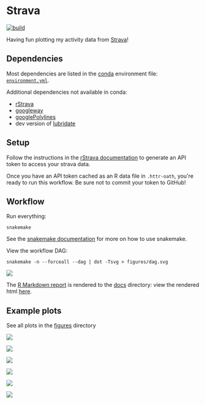 # Strava
[![build](https://github.com/kelly-sovacool/strava/workflows/auto-update/badge.svg)](https://github.com/kelly-sovacool/strava/actions)

Having fun plotting my activity data from [Strava](http://bit.ly/strava-kelly)!

## Dependencies

Most dependencies are listed in the [conda](https://docs.conda.io/projects/conda/en/latest/index.html) environment file: [`environment.yml`](environment.yml).

Additional dependencies not available in conda:

- [rStrava](https://github.com/fawda123/rStrava)
- [googleway](https://cran.r-project.org/package=googleway)
- [googlePolylines](https://cran.r-project.org/package=googlePolylines)
- dev version of [lubridate](https://github.com/tidyverse/lubridate)

## Setup

Follow the instructions in the [rStrava documentation](https://github.com/fawda123/rStrava#api-functions-token) to
generate an API token to access your strava data.

Once you have an API token cached as an R data file in `.httr-oath`, you're ready to run this workflow.
Be sure not to commit your token to GitHub!

## Workflow

Run everything:
```
snakemake
```
See the [snakemake documentation](https://snakemake.readthedocs.io/en/stable/) for more on how to use snakemake.

View the workflow DAG:
```
snakemake -n --forceall --dag | dot -Tsvg > figures/dag.svg
```

![](figures/dag.svg)

The [R Markdown report](code/report.Rmd) is rendered to the [docs](docs) directory:
view the rendered html [here](https://sovacool.dev/strava/report.html).

## Example plots

See all plots in the [figures](figures/) directory

![](figures/plot_summary_4_weeks.png)

![](figures/bar_all_month.png)

![](figures/jitter_type_dist_log2.png)

![](figures/jitter_type_time.png)

![](figures/line_time.png)

![](figures/heatmap_calendar.png)